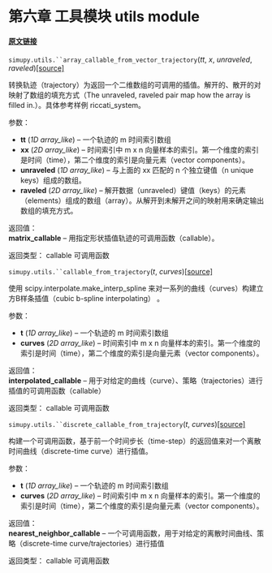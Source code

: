 # 第六章 工具模块 utils module


#### [原文链接](https://simupy.readthedocs.io/en/latest/api/utils.html)


`simupy.utils.``array_callable_from_vector_trajectory`(*tt*, *x*, *unraveled*, *raveled*)[[source]](https://simupy.readthedocs.io/en/latest/_modules/simupy/utils.html#array_callable_from_vector_trajectory)[](https://simupy.readthedocs.io/en/latest/api/utils.html#simupy.utils.array_callable_from_vector_trajectory "Permalink to this definition")


转换轨迹（trajectory）为返回一个二维数组的可调用的插值。解开的、散开的对映射了数组的填充方式（The unraveled, raveled pair map how the array is filled in.）。具体参考样例 riccati_system。
 
参数：  
* **tt** (*1D array_like*) – 一个轨迹的 m 时间索引数组
* **xx** (*2D array_like*) – 时间索引中 m x n 向量样本的索引。第一个维度的索引是时间（time），第二个维度的索引是向量元素（vector components）。
* **unraveled** (*1D array_like*) – 与上面的 xx 匹配的 n 个独立键值（n unique keys）组成的数组。
* **raveled** (*2D array_like*) – 解开数据（unraveled）键值（keys）的元素（elements）组成的数组（array）。从解开到未解开之间的映射用来确定输出数组的填充方式。 
 
返回值：  
**matrix_callable** – 用指定形状插值轨迹的可调用函数（callable）。

 
返回类型： 
callable 可调用函数

`simupy.utils.``callable_from_trajectory`(*t*, *curves*)[[source]](https://simupy.readthedocs.io/en/latest/_modules/simupy/utils.html#callable_from_trajectory)[](https://simupy.readthedocs.io/en/latest/api/utils.html#simupy.utils.callable_from_trajectory "Permalink to this definition")


使用 scipy.interpolate.make_interp_spline 来对一系列的曲线（curves）构建立方B样条插值（cubic b-spline interpolating） 。

 
参数：  
* **t** (*1D array_like*) – 一个轨迹的 m 时间索引数组
* **curves** (*2D array_like*) – 时间索引中 m x n 向量样本的索引。第一个维度的索引是时间（time），第二个维度的索引是向量元素（vector components）。

 
返回值：  
**interpolated_callable** – 用于对给定的曲线（curve）、策略（trajectories）进行插值的可调用函数（callable）

 
返回类型： 
callable 可调用函数

`simupy.utils.``discrete_callable_from_trajectory`(*t*, *curves*)[[source]](https://simupy.readthedocs.io/en/latest/_modules/simupy/utils.html#discrete_callable_from_trajectory)[](https://simupy.readthedocs.io/en/latest/api/utils.html#simupy.utils.discrete_callable_from_trajectory "Permalink to this definition")


构建一个可调用函数，基于前一个时间步长（time-step）的返回值来对一个离散时间曲线（discrete-time curve）进行插值。

参数：  
* **t** (*1D array_like*) – 一个轨迹的 m 时间索引数组
* **curves** (*2D array_like*) – 时间索引中 m x n 向量样本的索引。第一个维度的索引是时间（time），第二个维度的索引是向量元素（vector components）。
 
返回值：  
**nearest_neighbor_callable** – 一个可调用函数，用于对给定的离散时间曲线、策略（discrete-time curve/trajectories）进行插值

 
返回类型： 
callable 可调用函数
